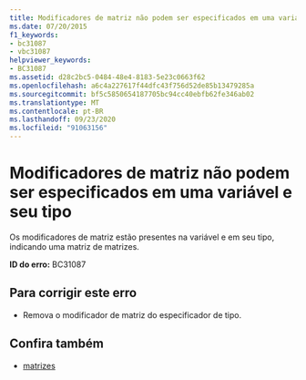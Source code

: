 ```yaml
---
title: Modificadores de matriz não podem ser especificados em uma variável e seu tipo
ms.date: 07/20/2015
f1_keywords:
- bc31087
- vbc31087
helpviewer_keywords:
- BC31087
ms.assetid: d28c2bc5-0484-48e4-8183-5e23c0663f62
ms.openlocfilehash: a6c4a227617f44dfc43f756d52de85b13479285a
ms.sourcegitcommit: bf5c5850654187705bc94cc40ebfb62fe346ab02
ms.translationtype: MT
ms.contentlocale: pt-BR
ms.lasthandoff: 09/23/2020
ms.locfileid: "91063156"
---
```

# <a name="array-modifiers-cannot-be-specified-on-both-a-variable-and-its-type"></a>Modificadores de matriz não podem ser especificados em uma variável e seu tipo

Os modificadores de matriz estão presentes na variável e em seu tipo, indicando uma matriz de matrizes.  
  
 **ID do erro:** BC31087  
  
## <a name="to-correct-this-error"></a>Para corrigir este erro  
  
- Remova o modificador de matriz do especificador de tipo.  
  
## <a name="see-also"></a>Confira também

- [matrizes](../programming-guide/language-features/arrays/index.md)
